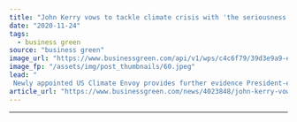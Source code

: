 ```yaml
---
title: "John Kerry vows to tackle climate crisis with 'the seriousness and urgency it deserves'"
date: "2020-11-24"
tags: 
  - business green
source: "business green"
image_url: "https://www.businessgreen.com/api/v1/wps/c4c6f79/39d3e9a9-eb9f-4cfb-9627-ef6805fc26d9/2/john-kerry-cop21-185x114.jpeg"
image_fp: "/assets/img/post_thumbnails/60.jpeg"
lead: "
 Newly appointed US Climate Envoy provides further evidence President-elect Biden intends to prioritise climate action on the world stage ..."
article_url: "https://www.businessgreen.com/news/4023848/john-kerry-vows-tackle-climate-crisis-seriousness-urgency-deserves"
---
```


---
